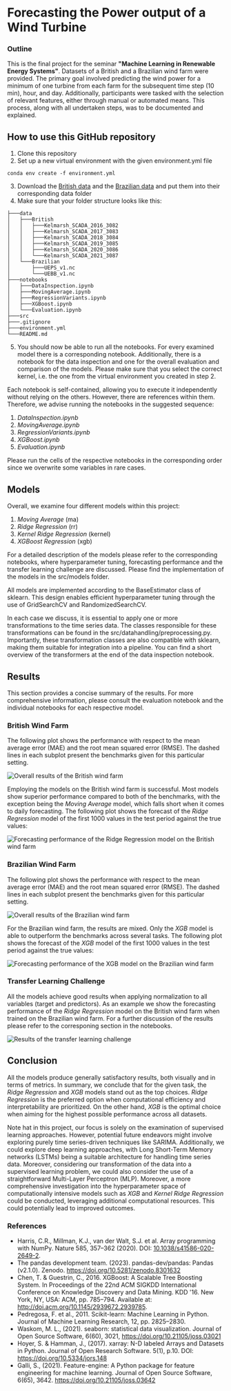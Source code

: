 # Forecasting the Power output of a Wind Turbine

### Outline
This is the final project for the seminar __"Machine Learning in Renewable Energy Systems"__. Datasets of a British and a Brazilian wind farm were provided. The primary goal involved predicting the wind power for a minimum of one turbine from each farm for the subsequent time step (10 min), hour, and day. Additionally, participants were tasked with the selection of relevant features, either through manual or automated means. This process, along with all undertaken steps, was to be documented and explained.

## How to use this GitHub repository
1. Clone this repository
2. Set up a new virtual environment with the given environment.yml file
```
conda env create -f environment.yml
```
3. Download the [British data](https://zenodo.org/record/5841834#.ZEajKXbP2BQ) and the [Brazilian data](https://zenodo.org/record/1475197#.ZD6iMxXP2WC) and put them into their corresponding data folder
4. Make sure that your folder structure looks like this:
```
├───data
│   ├───British
│   │   ├───Kelmarsh_SCADA_2016_3082
│   │   ├───Kelmarsh_SCADA_2017_3083
│   │   ├───Kelmarsh_SCADA_2018_3084
│   │   ├───Kelmarsh_SCADA_2019_3085
│   │   ├───Kelmarsh_SCADA_2020_3086
│   │   └───Kelmarsh_SCADA_2021_3087
│   └───Brazilian
│       ├───UEPS_v1.nc
│       └───UEBB_v1.nc
├───notebooks
│   ├───DataInspection.ipynb
│   ├───MovingAverage.ipynb
│   ├───RegressionVariants.ipynb
│   ├───XGBoost.ipynb
│   └───Evaluation.ipynb
├───src
├───.gitignore
├───environment.yml
└───README.md
```
5. You should now be able to run all the notebooks. For every examined model there is a corresponding notebook. Additionally, there is a notebook for the data inspection and one for the overall evaluation and comparison of the models. Please make sure that you select the correct kernel, i.e. the one from the virtual environment you created in step 2. 

Each notebook is self-contained, allowing you to execute it independently without relying on the others. However, there are references within them. Therefore, we advise running the notebooks in the suggested sequence:

1. _DataInspection.ipynb_
2. _MovingAverage.ipynb_
3. _RegressionVariants.ipynb_
4. _XGBoost.ipynb_
5. _Evaluation.ipynb_

Please run the cells of the respective notebooks in the corresponding order since we overwrite some variables in rare cases.

## Models

Overall, we examine four different models within this project:

1. _Moving Average_ (ma)
2. _Ridge Regression_ (rr)
3. _Kernel Ridge Regression_ (kernel)
4. _XGBoost Regression_ (xgb)

For a detailed description of the models please refer to the corresponding notebooks, where hyperparameter tuning, forecasting performance and the transfer learning challenge are discussed. 
Please find the implementation of the models in the src/models folder.

All models are implemented according to the BaseEstimator class of sklearn. This design enables efficient hyperparameter tuning through the use of GridSearchCV and RandomizedSearchCV.

In each case we discuss, it is essential to apply one or more transformations to the time series data. The classes responsible for these transformations can be found in the src/datahandling/preprocessing.py. Importantly, these transformation classes are also compatible with sklearn, making them suitable for integration into a pipeline. You can find a short overview of the transformers at the end of the data inspection notebook.

## Results

This section provides a concise summary of the results. For more comprehensive information, please consult the evaluation notebook and the individual notebooks for each respective model.

### British Wind Farm 

The following plot shows the performance with respect to the mean average error (MAE) and the root mean squared error (RMSE). The dashed lines in each subplot present the benchmarks given for this particular setting.

![Overall results of the British wind farm](figures/res_brit_overall.png)

Employing the models on the British wind farm is successful. Most models show superior performance compared to both of the benchmarks, with the exception being the _Moving Average_ model, which falls short when it comes to daily forecasting. 
The following plot shows the forecast of the _Ridge Regression_ model of the first 1000 values in the test period against the true values:

![Forecasting performance of the _Ridge Regression_ model on the British wind farm](figures/forecast_brit.png)

### Brazilian Wind Farm

The following plot shows the performance with respect to the mean average error (MAE) and the root mean squared error (RMSE). The dashed lines in each subplot present the benchmarks given for this particular setting.

![Overall results of the Brazilian wind farm](figures/res_braz_overall.png)

For the Brazilian wind farm, the results are mixed. Only the _XGB_ model is able to outperform the benchmarks across several tasks.
The following plot shows the forecast of the _XGB_ model of the first 1000 values in the test period against the true values:

![Forecasting performance of the _XGB_ model on the Brazilian wind farm](figures/forecast_braz.png)

### Transfer Learning Challenge

All the models achieve good results when applying normalization to all variables (target and predictors). As an example we show the forecasting performance of the _Ridge Regression_ model on the British wind farm when trained on the Brazilian wind farm. For a further discussion of the results please refer to the corresponing section in the notebooks.

![Results of the transfer learning challenge](figures/transfer_challenge.png)

## Conclusion

All the models produce generally satisfactory results, both visually and in terms of metrics.
In summary, we conclude that for the given task, the _Ridge Regression_ and _XGB_ models stand out as the top choices. _Ridge Regression_ is the preferred option when computational efficiency and interpretability are prioritized. On the other hand, _XGB_ is the optimal choice when aiming for the highest possible performance across all datasets.

Note hat in this project, our focus is solely on the examination of supervised learning approaches. However, potential future endeavors might involve exploring purely time series-driven techniques like SARIMA. Additionally, we could explore deep learning approaches, with Long Short-Term Memory networks (LSTMs) being a suitable architecture for handling time series data. Moreover, considering our transformation of the data into a supervised learning problem, we could also consider the use of a straightforward Multi-Layer Perceptron (MLP).
Moreover, a more comprehensive investigation into the hyperparameter space of computationally intensive models such as _XGB_ and _Kernel Ridge Regression_ could be conducted, leveraging additional computational resources. This could potentially lead to improved outcomes.

### References
- Harris, C.R., Millman, K.J., van der Walt, S.J. et al. Array programming with NumPy. Nature 585, 357–362 (2020). DOI: [10.1038/s41586-020-2649-2](https://www.nature.com/articles/s41586-020-2649-2).
- The pandas development team. (2023). pandas-dev/pandas: Pandas (v2.1.0). Zenodo. https://doi.org/10.5281/zenodo.8301632
- Chen, T. & Guestrin, C., 2016. XGBoost: A Scalable Tree Boosting System. In Proceedings of the 22nd ACM SIGKDD International Conference on Knowledge Discovery and Data Mining. KDD &#x27;16. New York, NY, USA: ACM, pp. 785–794. Available at: http://doi.acm.org/10.1145/2939672.2939785.
- Pedregosa, F. et al., 2011. Scikit-learn: Machine Learning in Python. Journal of Machine Learning Research, 12, pp. 2825–2830.
- Waskom, M. L., (2021). seaborn: statistical data visualization. Journal of Open Source Software, 6(60), 3021, https://doi.org/10.21105/joss.03021
- Hoyer, S. & Hamman, J., (2017). xarray: N-D labeled Arrays and Datasets in Python. Journal of Open Research Software. 5(1), p.10. DOI: https://doi.org/10.5334/jors.148
- Galli, S., (2021). Feature-engine: A Python package for feature engineering for machine learning. Journal of Open Source Software, 6(65), 3642. https://doi.org/10.21105/joss.03642


